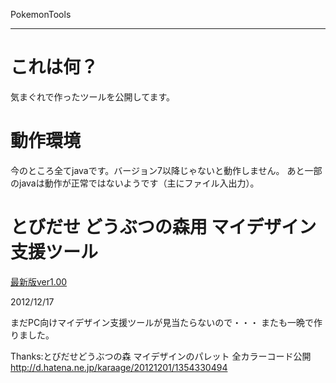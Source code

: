 PokemonTools

--- 

# これは何？ #

気まぐれで作ったツールを公開してます。

# 動作環境 #
今のところ全てjavaです。バージョン7以降じゃないと動作しません。
あと一部のjavaは動作が正常ではないようです（主にファイル入出力）。

# とびだせ どうぶつの森用 マイデザイン支援ツール #
[最新版ver1.00](https://github.com/Zzz-/Etc/blob/master/tobiDesign/tobiDesign.jar?raw=true "tobiDesign")

2012/12/17

まだPC向けマイデザイン支援ツールが見当たらないので・・・
またも一晩で作りました。

Thanks:とびだせどうぶつの森 マイデザインのパレット 全カラーコード公開
http://d.hatena.ne.jp/karaage/20121201/1354330494
